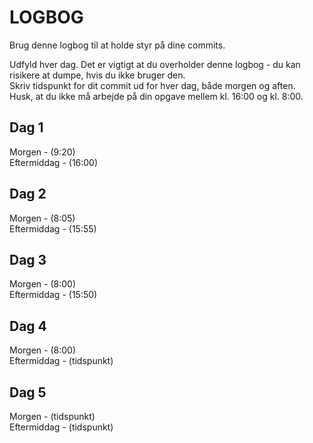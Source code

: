 # LOGBOG

Brug denne logbog til at holde styr på dine commits.

Udfyld hver dag. Det er vigtigt at du overholder denne logbog - du kan risikere at dumpe, hvis du ikke bruger den.  
Skriv tidspunkt for dit commit ud for hver dag, både morgen og aften.  
Husk, at du ikke må arbejde på din opgave mellem kl. 16:00 og kl. 8:00.

## Dag 1

Morgen - (9:20)  
Eftermiddag - (16:00)

## Dag 2

Morgen - (8:05)  
Eftermiddag - (15:55)

## Dag 3

Morgen - (8:00)  
Eftermiddag - (15:50)

## Dag 4

Morgen - (8:00)  
Eftermiddag - (tidspunkt)

## Dag 5

Morgen - (tidspunkt)  
Eftermiddag - (tidspunkt)
